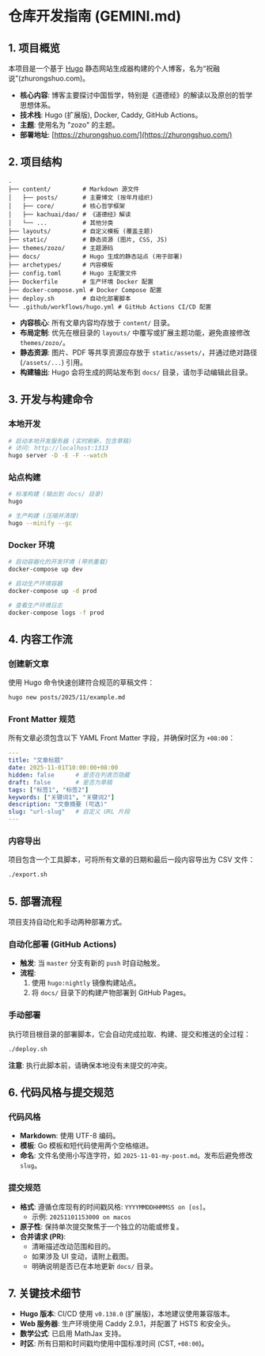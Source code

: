 # 仓库开发指南 (GEMINI.md)

## 1. 项目概览

本项目是一个基于 [Hugo](https://gohugo.io/) 静态网站生成器构建的个人博客，名为“祝融说”(zhurongshuo.com)。

- **核心内容**: 博客主要探讨中国哲学，特别是《道德经》的解读以及原创的哲学思想体系。
- **技术栈**: Hugo (扩展版), Docker, Caddy, GitHub Actions。
- **主题**: 使用名为 "zozo" 的主题。
- **部署地址**: [https://zhurongshuo.com/](https://zhurongshuo.com/)

## 2. 项目结构

```
.
├── content/         # Markdown 源文件
│   ├── posts/       # 主要博文 (按年月组织)
│   ├── core/        # 核心哲学框架
│   ├── kachuai/dao/ # 《道德经》解读
│   └── ...          # 其他分类
├── layouts/         # 自定义模板 (覆盖主题)
├── static/          # 静态资源 (图片, CSS, JS)
├── themes/zozo/     # 主题源码
├── docs/            # Hugo 生成的静态站点 (用于部署)
├── archetypes/      # 内容模板
├── config.toml      # Hugo 主配置文件
├── Dockerfile       # 生产环境 Docker 配置
├── docker-compose.yml # Docker Compose 配置
├── deploy.sh        # 自动化部署脚本
└── .github/workflows/hugo.yml # GitHub Actions CI/CD 配置
```

- **内容核心**: 所有文章内容均存放于 `content/` 目录。
- **布局定制**: 优先在根目录的 `layouts/` 中覆写或扩展主题功能，避免直接修改 `themes/zozo/`。
- **静态资源**: 图片、PDF 等共享资源应存放于 `static/assets/`，并通过绝对路径 (`/assets/...`) 引用。
- **构建输出**: Hugo 会将生成的网站发布到 `docs/` 目录，请勿手动编辑此目录。

## 3. 开发与构建命令

### 本地开发

```bash
# 启动本地开发服务器 (实时刷新，包含草稿)
# 访问: http://localhost:1313
hugo server -D -E -F --watch
```

### 站点构建

```bash
# 标准构建 (输出到 docs/ 目录)
hugo

# 生产构建 (压缩并清理)
hugo --minify --gc
```

### Docker 环境

```bash
# 启动容器化的开发环境 (带热重载)
docker-compose up dev

# 启动生产环境容器
docker-compose up -d prod

# 查看生产环境日志
docker-compose logs -f prod
```

## 4. 内容工作流

### 创建新文章

使用 Hugo 命令快速创建符合规范的草稿文件：

```bash
hugo new posts/2025/11/example.md
```

### Front Matter 规范

所有文章必须包含以下 YAML Front Matter 字段，并确保时区为 `+08:00`：

```yaml
---
title: "文章标题"
date: 2025-11-01T10:00:00+08:00
hidden: false      # 是否在列表页隐藏
draft: false       # 是否为草稿
tags: ["标签1", "标签2"]
keywords: ["关键词1", "关键词2"]
description: "文章摘要 (可选)"
slug: "url-slug"   # 自定义 URL 片段
---
```

### 内容导出

项目包含一个工具脚本，可将所有文章的日期和最后一段内容导出为 CSV 文件：

```bash
./export.sh
```

## 5. 部署流程

项目支持自动化和手动两种部署方式。

### 自动化部署 (GitHub Actions)

- **触发**: 当 `master` 分支有新的 `push` 时自动触发。
- **流程**:
  1. 使用 `hugo:nightly` 镜像构建站点。
  2. 将 `docs/` 目录下的构建产物部署到 GitHub Pages。

### 手动部署

执行项目根目录的部署脚本，它会自动完成拉取、构建、提交和推送的全过程：

```bash
./deploy.sh
```

**注意**: 执行此脚本前，请确保本地没有未提交的冲突。

## 6. 代码风格与提交规范

### 代码风格

- **Markdown**: 使用 UTF-8 编码。
- **模板**: Go 模板和短代码使用两个空格缩进。
- **命名**: 文件名使用小写连字符，如 `2025-11-01-my-post.md`。发布后避免修改 `slug`。

### 提交规范

- **格式**: 遵循仓库现有的时间戳风格: `YYYYMMDDHHMMSS on [os]`。
  - 示例: `20251101153000 on macos`
- **原子性**: 保持单次提交聚焦于一个独立的功能或修复。
- **合并请求 (PR)**:
  - 清晰描述改动范围和目的。
  - 如果涉及 UI 变动，请附上截图。
  - 明确说明是否已在本地更新 `docs/` 目录。

## 7. 关键技术细节

- **Hugo 版本**: CI/CD 使用 `v0.138.0` (扩展版)，本地建议使用兼容版本。
- **Web 服务器**: 生产环境使用 Caddy 2.9.1，并配置了 HSTS 和安全头。
- **数学公式**: 已启用 MathJax 支持。
- **时区**: 所有日期和时间戳均使用中国标准时间 (CST, `+08:00`)。